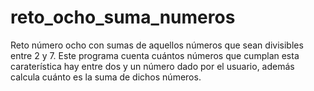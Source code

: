 # reto_ocho_suma_numeros
 Reto número ocho con sumas de aquellos números que sean divisibles entre 2 y 7.
 Este programa cuenta cuántos números que cumplan esta caraterística hay entre dos y un número dado por el usuario, además calcula cuánto es la suma de dichos números.